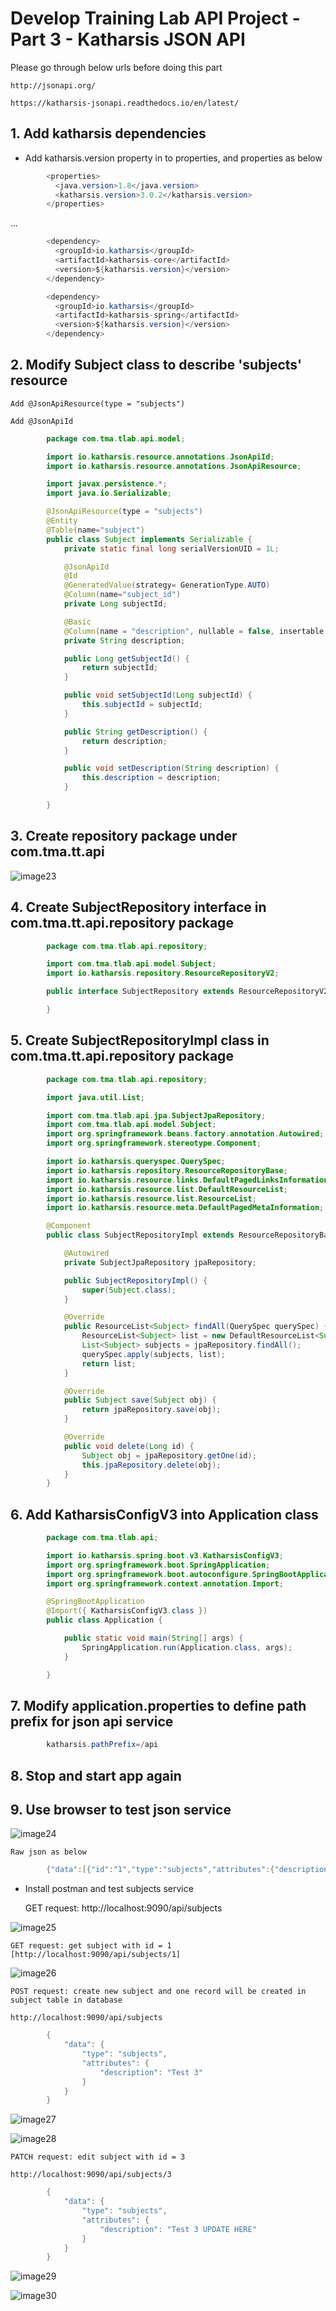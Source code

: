 # Develop Training Lab API Project - Part 3 - Katharsis JSON API

Please go through below urls before doing this part

    http://jsonapi.org/

    https://katharsis-jsonapi.readthedocs.io/en/latest/

## 1.  Add katharsis dependencies

* Add katharsis.version property in to properties, and properties as below

```java
        <properties>
          <java.version>1.8</java.version>
          <katharsis.version>3.0.2</katharsis.version>
        </properties>
```

...

```java
        <dependency>
          <groupId>io.katharsis</groupId>
          <artifactId>katharsis-core</artifactId>
          <version>${katharsis.version}</version>
        </dependency>

        <dependency>
          <groupId>io.katharsis</groupId>
          <artifactId>katharsis-spring</artifactId>
          <version>${katharsis.version}</version>
        </dependency>
```

## 2.  Modify Subject class to describe 'subjects' resource

    Add @JsonApiResource(type = "subjects")

    Add @JsonApiId

```java
        package com.tma.tlab.api.model;

        import io.katharsis.resource.annotations.JsonApiId;
        import io.katharsis.resource.annotations.JsonApiResource;

        import javax.persistence.*;
        import java.io.Serializable;

        @JsonApiResource(type = "subjects")
        @Entity
        @Table(name="subject")
        public class Subject implements Serializable {
            private static final long serialVersionUID = 1L;

            @JsonApiId
            @Id
            @GeneratedValue(strategy= GenerationType.AUTO)
            @Column(name="subject_id")
            private Long subjectId;

            @Basic
            @Column(name = "description", nullable = false, insertable = true, updatable = true, length = 45)
            private String description;

            public Long getSubjectId() {
                return subjectId;
            }

            public void setSubjectId(Long subjectId) {
                this.subjectId = subjectId;
            }

            public String getDescription() {
                return description;
            }

            public void setDescription(String description) {
                this.description = description;
            }

        }

```

## 3.  Create repository package under com.tma.tt.api

![image23](/uploads/2d18ee049cf6e8e2fadf9c46f8cbfaa7/image23.PNG)

## 4.  Create SubjectRepository interface in com.tma.tt.api.repository package

```java
        package com.tma.tlab.api.repository;

        import com.tma.tlab.api.model.Subject;
        import io.katharsis.repository.ResourceRepositoryV2;

        public interface SubjectRepository extends ResourceRepositoryV2<Subject, Long> {

        }
```

## 5.  Create SubjectRepositoryImpl class in com.tma.tt.api.repository package

```java
        package com.tma.tlab.api.repository;

        import java.util.List;

        import com.tma.tlab.api.jpa.SubjectJpaRepository;
        import com.tma.tlab.api.model.Subject;
        import org.springframework.beans.factory.annotation.Autowired;
        import org.springframework.stereotype.Component;

        import io.katharsis.queryspec.QuerySpec;
        import io.katharsis.repository.ResourceRepositoryBase;
        import io.katharsis.resource.links.DefaultPagedLinksInformation;
        import io.katharsis.resource.list.DefaultResourceList;
        import io.katharsis.resource.list.ResourceList;
        import io.katharsis.resource.meta.DefaultPagedMetaInformation;

        @Component
        public class SubjectRepositoryImpl extends ResourceRepositoryBase<Subject, Long> implements SubjectRepository {

            @Autowired
            private SubjectJpaRepository jpaRepository;

            public SubjectRepositoryImpl() {
                super(Subject.class);
            }

            @Override
            public ResourceList<Subject> findAll(QuerySpec querySpec) {
                ResourceList<Subject> list = new DefaultResourceList<Subject>(new DefaultPagedMetaInformation(), new DefaultPagedLinksInformation());
                List<Subject> subjects = jpaRepository.findAll();
                querySpec.apply(subjects, list);
                return list;
            }

            @Override
            public Subject save(Subject obj) {
                return jpaRepository.save(obj);
            }

            @Override
            public void delete(Long id) {
                Subject obj = jpaRepository.getOne(id);
                this.jpaRepository.delete(obj);
            }
        }

```

## 6.  Add KatharsisConfigV3 into Application class

```java
        package com.tma.tlab.api;

        import io.katharsis.spring.boot.v3.KatharsisConfigV3;
        import org.springframework.boot.SpringApplication;
        import org.springframework.boot.autoconfigure.SpringBootApplication;
        import org.springframework.context.annotation.Import;

        @SpringBootApplication
        @Import({ KatharsisConfigV3.class })
        public class Application {

            public static void main(String[] args) {
                SpringApplication.run(Application.class, args);
            }

        }
```

## 7.  Modify application.properties to define path prefix for json api service

```java
        katharsis.pathPrefix=/api
```

## 8.  Stop and start app again

## 9.  Use browser to test json service

![image24](/uploads/f57a71c26fc5ba855f39fa80af1b0758/image24.PNG)

    Raw json as below

```java
        {"data":[{"id":"1","type":"subjects","attributes":{"description":"Spring"},"links":{"self":"null/api/subjects/1"}},{"id":"2","type":"subjects","attributes":{"description":"DOTNET"},"links":{"self":"null/api/subjects/2"}}],"links":{"first":null,"last":null,"next":null,"prev":null},"meta":{"totalResourceCount":null}}
```


* Install postman and test subjects service

    GET request: http://localhost:9090/api/subjects

![image25](/uploads/d7bd679161ad8a1420b577ec9fedbbe7/image25.PNG)

    GET request: get subject with id = 1 [http://localhost:9090/api/subjects/1]

![image26](/uploads/3bb2f423c57e5d66271e42d622bd31c6/image26.PNG)

    POST request: create new subject and one record will be created in subject table in database

    http://localhost:9090/api/subjects

```java
        {
            "data": {
                "type": "subjects",
                "attributes": {
                    "description": "Test 3"
                }
            }
        }
```

![image27](/uploads/a1f5ed4efdc78e19121198ce0c7019ed/image27.PNG)

![image28](/uploads/c8164716b4bce0c8f003d4f1f8ba98b1/image28.PNG)

    PATCH request: edit subject with id = 3

    http://localhost:9090/api/subjects/3

```java
        {
            "data": {
                "type": "subjects",
                "attributes": {
                    "description": "Test 3 UPDATE HERE"
                }
            }
        }
```

![image29](/uploads/47078b9404a37e5ba363be074c8330e2/image29.PNG)

![image30](/uploads/268f24d297db8bcdde37bf51b11dee43/image30.PNG)



